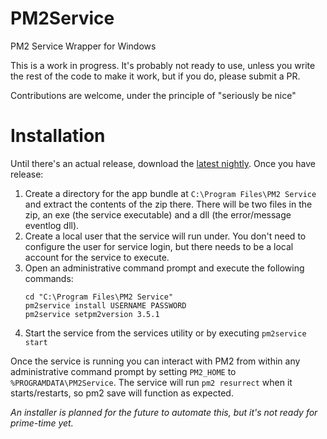 # PM2Service
PM2 Service Wrapper for Windows

This is a work in progress. It's probably not ready to use, unless you write the rest of the code to make it work, but if you do, please submit a PR.

Contributions are welcome, under the principle of "seriously be nice"

# Installation

Until there's an actual release, download the [latest nightly](https://dev.azure.com/thebecwar/pm2service/_build?definitionId=2). Once you have release:

1. Create a directory for the app bundle at `C:\Program Files\PM2 Service` and extract the contents of the zip there. There will be two files in the zip, an exe (the service executable) and a dll (the error/message eventlog dll).
2. Create a local user that the service will run under. You don't need to configure the user for service login, but there needs to be a local account for the service to execute.
3. Open an administrative command prompt and execute the following commands:
   ```
   cd "C:\Program Files\PM2 Service"
   pm2service install USERNAME PASSWORD
   pm2service setpm2version 3.5.1
   ```
4. Start the service from the services utility or by executing `pm2service start`

Once the service is running you can interact with PM2 from within any administrative command prompt by setting `PM2_HOME` to `%PROGRAMDATA\PM2Service`. The service will run `pm2 resurrect` when it starts/restarts, so pm2 save will function as expected.

_An installer is planned for the future to automate this, but it's not ready for prime-time yet._

